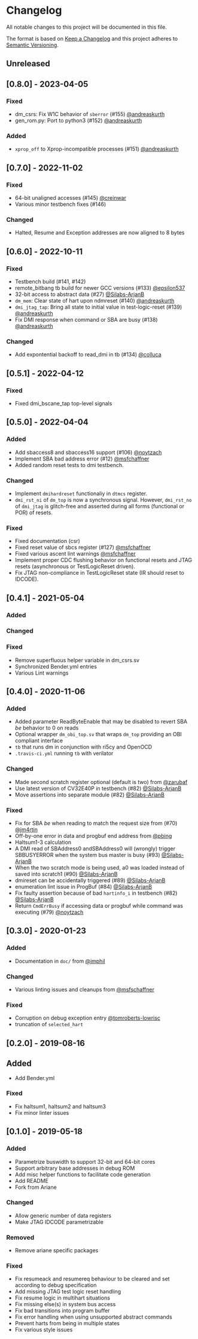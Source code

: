 # Changelog
All notable changes to this project will be documented in this file.

The format is based on [Keep a Changelog](http://keepachangelog.com/en/1.0.0/)
and this project adheres to [Semantic Versioning](http://semver.org/spec/v2.0.0.html).

## Unreleased

## [0.8.0] - 2023-04-05
### Fixed
- dm_csrs: Fix W1C behavior of `sberror` (#155) [@andreaskurth](https://github.com/andreaskurth)
- gen_rom.py: Port to python3 (#152) [@andreaskurth](https://github.com/andreaskurth)

### Added
- `xprop_off` to Xprop-incompatible processes (#151) [@andreaskurth](https://github.com/andreaskurth)

## [0.7.0] - 2022-11-02
### Fixed
- 64-bit unaligned accesses (#145) [@creinwar](https://github.com/creinwar)
- Various minor testbench fixes (#146)

### Changed
- Halted, Resume and Exception addresses are now aligned to 8 bytes

## [0.6.0] - 2022-10-11
### Fixed
- Testbench build (#141, #142)
- remote_bitbang tb build for newer GCC versions (#133) [@epsilon537](https://github.com/noytzach)
- 32-bit access to abstract data (#27) [@Silabs-ArjanB](https://github.com/Silabs-ArjanB)
- `dm_mem`: Clear state of hart upon ndmreset (#140) [@andreaskurth](https://github.com/andreaskurth)
- `dmi_jtag_tap`: Bring all state to initial value in test-logic-reset (#139) [@andreaskurth](https://github.com/andreaskurth)
- Fix DMI response when command or SBA are busy (#138) [@andreaskurth](https://github.com/andreaskurth)

### Changed
- Add expontential backoff to read_dmi in tb (#134) [@colluca](https://github.com/colluca)

## [0.5.1] - 2022-04-12
### Fixed
- Fixed dmi_bscane_tap top-level signals

## [0.5.0] - 2022-04-04
### Added
- Add sbaccess8 and sbaccess16 support (#106) [@noytzach](https://github.com/noytzach)
- Implement SBA bad address error (#12) [@msfchaffner](https://github.com/msfschaffner)
- Added random reset tests to dmi testbench.
### Changed
- Implement `dmihardreset` functionaliy in `dtmcs` register.
- `dmi_rst_ni` of `dm_top` is now a synchronous signal. However, `dmi_rst_no` of
  `dmi_jtag` is glitch-free and asserted during all forms (functional or POR) of
  resets.
### Fixed
- Fixed documentation (csr)
- Fixed reset value of sbcs register (#127) [@msfchaffner](https://github.com/msfschaffner)
- Fixed various ascent lint warnings [@msfchaffner](https://github.com/msfschaffner)
- Implement proper CDC flushing behavior on functional resets and JTAG resets (asynchronous or TestLogicReset driven).
- Fix JTAG non-compliance in TestLogicReset state (IR should reset to IDCODE).

## [0.4.1] - 2021-05-04
### Added
### Changed
### Fixed
- Remove superfluous helper variable in dm_csrs.sv
- Synchronized Bender.yml entries
- Various Lint warnings

## [0.4.0] - 2020-11-06
### Added
- Added parameter ReadByteEnable that may be disabled to revert SBA _be_ behavior to 0 on reads
- Optional wrapper `dm_obi_top.sv` that wraps `dm_top` providing an OBI compliant interface
- `tb` that runs dm in conjunction with ri5cy and OpenOCD
- `.travis-ci.yml` running `tb` with verilator

### Changed
- Made second scratch register optional (default is two) from [@zarubaf](https://github.com/zarubaf)
- Use latest version of CV32E40P in testbench (#82) [@Silabs-ArjanB](https://github.com/Silabs-ArjanB)
- Move assertions into separate module (#82) [@Silabs-ArjanB](https://github.com/Silabs-ArjanB)

### Fixed
- Fix for SBA _be_ when reading to match the request size from (#70) [@jm4rtin](https://github.com/jm4rtin)
- Off-by-one error in data and progbuf end address from [@pbing](https://github.com/pbing)
- Haltsum1-3 calculation
- A DMI read of SBAddress0 andSBAddress0 will (wrongly) trigger SBBUSYERROR when
  the system bus master is busy (#93) [@Silabs-ArjanB](https://github.com/Silabs-ArjanB)
- When the two scratch mode is being used, a0 was loaded instead of saved into
  scratch1 (#90) [@Silabs-ArjanB](https://github.com/Silabs-ArjanB)
- dmireset can be accidentally triggered (#89) [@Silabs-ArjanB](https://github.com/Silabs-ArjanB)
- enumeration lint issue in ProgBuf (#84) [@Silabs-ArjanB](https://github.com/Silabs-ArjanB)
- Fix faulty assertion because of bad `hartinfo_i` in testbench (#82)
  [@Silabs-ArjanB](https://github.com/Silabs-ArjanB)
- Return `CmdErrBusy` if accessing data or progbuf while command was executing
  (#79) [@noytzach](https://github.com/noytzach)

## [0.3.0] - 2020-01-23

### Added
- Documentation in `doc/` from [@imphil](https://github.com/imphil)

### Changed
- Various linting issues and cleanups from [@msfschaffner](https://github.com/msfschaffner)

### Fixed
- Corruption on debug exception entry [@tomroberts-lowrisc](https://github.com/tomroberts-lowrisc)
- truncation of `selected_hart`

## [0.2.0] - 2019-08-16

## Added
- Add Bender.yml

### Fixed
- Fix haltsum1, haltsum2 and haltsum3
- Fix minor linter issues

## [0.1.0] - 2019-05-18

### Added
- Parametrize buswidth to support 32-bit and 64-bit cores
- Support arbitrary base addresses in debug ROM
- Add misc helper functions to facilitate code generation
- Add README
- Fork from Ariane

### Changed
- Allow generic number of data registers
- Make JTAG IDCODE parametrizable

### Removed
- Remove ariane specific packages

### Fixed
- Fix resumeack and resumereq behaviour to be cleared and set according to debug
  specification
- Add missing JTAG test logic reset handling
- Fix resume logic in multihart situations
- Fix missing else(s) in system bus access
- Fix bad transitions into program buffer
- Fix error handling when using unsupported abstract commands
- Prevent harts from being in multiple states
- Fix various style issues
